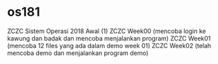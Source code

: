 # os181
ZCZC Sistem Operasi 2018 Awal (1)
ZCZC Week00 (mencoba login ke kawung dan badak dan mencoba menjalankan program)
ZCZC Week01 (mencoba 12 files yang ada dalam demo week 01)
ZCZC Week02 (telah mencoba demo dan menjalankan program demo)
